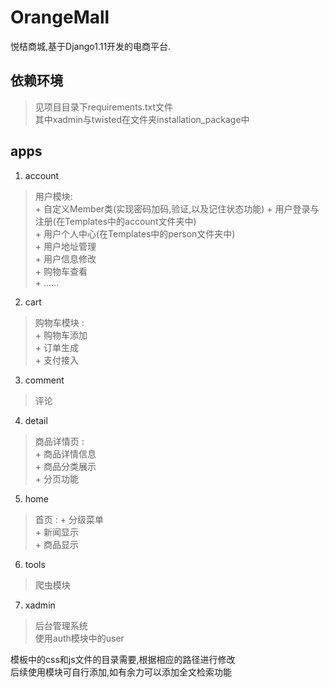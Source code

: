 # OrangeMall
悦桔商城,基于Django1.11开发的电商平台.

## 依赖环境
> 见项目目录下requirements.txt文件  
其中xadmin与twisted在文件夹installation_package中


## apps
1. account
> 用户模块:  
    + 自定义Member类(实现密码加码,验证,以及记住状态功能)
    + 用户登录与注册(在Templates中的account文件夹中)  
    + 用户个人中心(在Templates中的person文件夹中)  
    + 用户地址管理  
    + 用户信息修改  
    + 购物车查看  
    + ......  
    
2. cart
> 购物车模块 :  
    + 购物车添加  
    + 订单生成  
    + 支付接入  
  
3. comment
> 评论

4. detail
> 商品详情页 :   
    + 商品详情信息  
    + 商品分类展示  
    + 分页功能  
    
5. home
> 首页 : 
    + 分级菜单  
    + 新闻显示  
    + 商品显示  
    
6. tools 
> 爬虫模块

7. xadmin
>后台管理系统  
使用auth模块中的user



模板中的css和js文件的目录需要,根据相应的路径进行修改   
后续使用模块可自行添加,如有余力可以添加全文检索功能